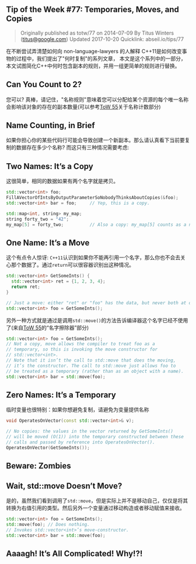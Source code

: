 ## Tip of the Week #77: Temporaries, Moves, and Copies

> Originally published as totw/77 on 2014-07-09
> By Titus Winters (titus@google.com)
> Updated 2017-10-20
> Quicklink: abseil.io/tips/77

在不断尝试弄清楚如何向 non-language-lawyers 的人解释 C++11是如何改变事物的过程中，我们提出了"何时复制"的系列文章， 本文是这个系列中的一部分，本文试图简化C++中何时包含副本的规则，并用一组更简单的规则进行替换。

## Can You Count to 2?

您可以? 真棒，请记住，"名称规则"意味着您可以分配给某个资源的每个唯一名称会影响该对象的存在的副本数量(可以参考[ToW 55](https://abseil.io/tips/55)关于名称计数部分)

## Name Counting, in Brief

如果你担心你的某些代码行可能会导致创建一个新副本。那么请认真看下当前要复制的数据存在多少个名称? 而这只有三种情况需要考虑:

## Two Names: It’s a Copy

这很简单，相同的数据如果有两个名字就是拷贝。

```cpp
std::vector<int> foo;
FillAVectorOfIntsByOutputParameterSoNobodyThinksAboutCopies(&foo);
std::vector<int> bar = foo;     // Yep, this is a copy.

std::map<int, string> my_map;
string forty_two = "42";
my_map[5] = forty_two;          // Also a copy: my_map[5] counts as a name.
```

## One Name: It’s a Move

这个有点令人惊讶: `C++11`认识到如果你不能再引用一个名字，那么你也不会去关心那个数据了。通过`return`可以很容器识别出这种情况。

```cpp
std::vector<int> GetSomeInts() {
  std::vector<int> ret = {1, 2, 3, 4};
  return ret;
}

// Just a move: either "ret" or "foo" has the data, but never both at once.
std::vector<int> foo = GetSomeInts();
```

另外一种方式就是通过是调用`std::move()`的方法告诉编译器这个名字已经不使用了(来自[ToW 55](https://abseil.io/tips/55)的“名字擦除器”部分)

```cpp
std::vector<int> foo = GetSomeInts();
// Not a copy, move allows the compiler to treat foo as a
// temporary, so this is invoking the move constructor for
// std::vector<int>.
// Note that it isn’t the call to std::move that does the moving,
// it’s the constructor. The call to std::move just allows foo to
// be treated as a temporary (rather than as an object with a name).
std::vector<int> bar = std::move(foo);
```

## Zero Names: It’s a Temporary

临时变量也很特别：如果你想避免复制，请避免为变量提供名称

```cpp
void OperatesOnVector(const std::vector<int>& v);

// No copies: the values in the vector returned by GetSomeInts()
// will be moved (O(1)) into the temporary constructed between these
// calls and passed by reference into OperatesOnVector().
OperatesOnVector(GetSomeInts());
```

## Beware: Zombies

## Wait, std::move Doesn’t Move?

是的，虽然我们看到调用了`std::move`，但是实际上并不是移动自己，仅仅是将其转换为右值引用的类型。然后另外一个变量通过移动构造或者移动赋值来接收。

```cpp
std::vector<int> foo = GetSomeInts();
std::move(foo); // Does nothing.
// Invokes std::vector<int>’s move-constructor.
std::vector<int> bar = std::move(foo);
```

## Aaaagh! It’s All Complicated! Why!?!